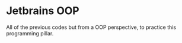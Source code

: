 # Jetbrains OOP   
All of the previous codes but from a OOP perspective, to practice this programming pillar.  
